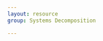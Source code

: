 ```yaml
---
layout: resource
group: Systems Decomposition

---
```

<!-- General resources go here -->

<!-- ####Core -->

<!-- ####Intermediate -->

<!-- ####Advanced -->

<!-- ####Jedi -->
